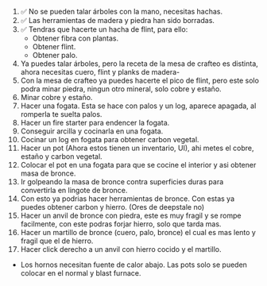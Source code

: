 1) ✅ No se pueden talar árboles con la mano, necesitas hachas.
2) ✅ Las herramientas de madera y piedra han sido borradas.
3) ✅ Tendras que hacerte un hacha de flint, para ello:
   - Obtener fibra con plantas.
   - Obtener flint.
   - Obtener palo.
4) Ya puedes talar árboles, pero la receta de la mesa de crafteo es distinta, ahora necesitas cuero, flint y planks de madera-
5) Con la mesa de crafteo ya puedes hacerte el pico de flint, pero este solo podra minar piedra, ningun otro mineral, solo cobre y estaño.
6) Minar cobre y estaño.
7) Hacer una fogata. Esta se hace con palos y un log, aparece apagada, al romperla te suelta palos.
8) Hacer un fire starter para endencer la fogata.
9) Conseguir arcilla y cocinarla en una fogata.
10) Cocinar un log en fogata para obtener carbon vegetal.
11) Hacer un pot (Ahora estos tienen un inventario, UI), ahi metes el cobre, estaño y carbon vegetal.
12) Colocar el pot en una fogata para que se cocine el interior y asi obtener masa de bronce.
13) Ir golpeando la masa de bronce contra superficies duras para convertirla en lingote de bronce.
14) Con esto ya podrias hacer herramientas de bronce. Con estas ya puedes obtener carbon y hierro. (Ores de deepstale no)
15) Hacer un anvil de bronce con piedra, este es muy fragil y se rompe facilmente, con este podras forjar hierro, solo que tarda mas.
16) Hacer un martillo de bronce (cuero, palo, bronce) el cual es mas lento y fragil que el de hierro.
17) Hacer click derecho a un anvil con hierro cocido y el martillo.

- Los hornos necesitan fuente de calor abajo. Las pots solo se pueden colocar en el normal y blast furnace.